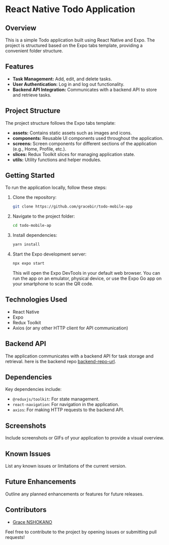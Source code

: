 # React Native Todo Application

## Overview

This is a simple Todo application built using React Native and Expo. The project is structured based on the Expo tabs template, providing a convenient folder structure.

## Features

- **Task Management:** Add, edit, and delete tasks.
- **User Authentication:** Log in and log out functionality.
- **Backend API Integration:** Communicates with a backend API to store and retrieve tasks.

## Project Structure

The project structure follows the Expo tabs template:

- **assets:** Contains static assets such as images and icons.
- **components:** Reusable UI components used throughout the application.
- **screens:** Screen components for different sections of the application (e.g., Home, Profile, etc.).
- **slices:** Redux Toolkit slices for managing application state.
- **utils:** Utility functions and helper modules.

## Getting Started

To run the application locally, follow these steps:

1. Clone the repository:

    ```bash
    git clone https://github.com/gracebir/todo-mobile-app
    ```

2. Navigate to the project folder:

    ```bash
    cd todo-mobile-ap
    ```

3. Install dependencies:

    ```bash
    yarn install
    ```

4. Start the Expo development server:

    ```bash
    npx expo start
    ```

    This will open the Expo DevTools in your default web browser. You can run the app on an emulator, physical device, or use the Expo Go app on your smartphone to scan the QR code.

## Technologies Used

- React Native
- Expo
- Redux Toolkit
- Axios (or any other HTTP client for API communication)

## Backend API

The application communicates with a backend API for task storage and retrieval. here is the backend repo [backend-repo-url]([https://your-backend-url.com](https://github.com/gracebir/task-api-app)).

## Dependencies

Key dependencies include:

- `@reduxjs/toolkit`: For state management.
- `react-navigation`: For navigation in the application.
- `axios`: For making HTTP requests to the backend API.

## Screenshots

Include screenshots or GIFs of your application to provide a visual overview.

## Known Issues

List any known issues or limitations of the current version.

## Future Enhancements

Outline any planned enhancements or features for future releases.

## Contributors

- [Grace NSHOKANO]([https://github.com/your-username](https://github.com/gracebir))

Feel free to contribute to the project by opening issues or submitting pull requests!

